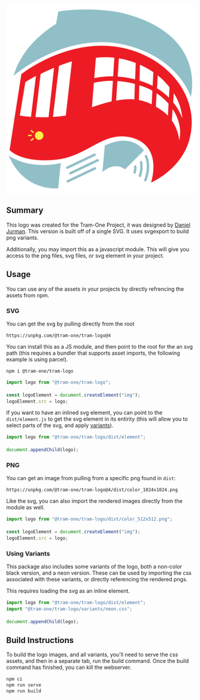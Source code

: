 <p align="center">
  <img src="logo.svg" width="512" />
</p>

## Summary

This logo was created for the Tram-One Project, it was designed by [Daniel Jurman](https://danieljurman.com/).
This version is built off of a single SVG. It uses svgexport to build png variants.

Additionally, you may import this as a javascript module. This will give you access to the png files, svg files, or svg element in your project.

## Usage

You can use any of the assets in your projects by directly refrencing the assets from npm.

### SVG

You can get the svg by pulling directly from the root

```
https://unpkg.com/@tram-one/tram-logo@4
```

You can install this as a JS module, and then point to the root for the an svg path (this requires a bundler that supports asset imports, the following example is using parcel).

```
npm i @tram-one/tram-logo
```

```js
import logo from "@tram-one/tram-logo";

const logoElement = document.createElement("img");
logoElement.src = logo;
```

If you want to have an inlined svg element, you can point to the `dist/element.js` to get the svg element in its entirity (this will allow you to select parts of the svg, and apply [variants](#using-variants)).

```js
import logo from "@tram-one/tram-logo/dist/element";

document.appendChild(logo);
```

### PNG

You can get an image from pulling from a specific png found in `dist`:

```
https://unpkg.com/@tram-one/tram-logo@4/dist/color_1024x1024.png
```

Like the svg, you can also import the rendered images directly from the module as well.

```js
import logo from "@tram-one/tram-logo/dist/color_512x512.png";

const logoElement = document.createElement("img");
logoElement.src = logo;
```

### Using Variants

This package also includes some variants of the logo, both a non-color black version, and a neon version. These can be used by importing the css associated with these variants, or directly referencing the rendered pngs.

This requires loading the svg as an inline element.

```js
import logo from "@tram-one/tram-logo/dist/element";
import "@tram-one/tram-logo/variants/neon.css";

document.appendChild(logo);
```

## Build Instructions

To build the logo images, and all variants, you'll need to serve the css assets, and then in a separate tab, run the build command. Once the build command has finished, you can kill the webserver.

```
npm ci
npm run serve
npm run build
```
